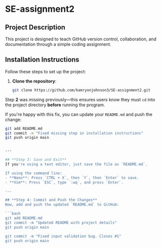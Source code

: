 # SE-assignment2
## Project Description
This project is designed to teach GitHub version control, collaboration, and documentation through a simple coding assignment.

## Installation Instructions
Follow these steps to set up the project:

1. **Clone the repository**:
   ```bash
   git clone https://github.com/kamryonjohnson3/SE-assignment2.git

Step **2** was missing previously—this ensures users know they must `cd` into the project directory **before** running the program.  

If you're happy with this fix, you can update your `README.md` and push the change:  
```bash
git add README.md
git commit -m "Fixed missing step in installation instructions"
git push origin main


---

## **Step 3: Save and Exit**
If you're using a text editor, just save the file as `README.md`.

If using the command line:
- **Nano**: Press `CTRL + X`, then `Y`, then `Enter` to save.
- **Vim**: Press `ESC`, type `:wq`, and press `Enter`.

---

## **Step 4: Commit and Push the Changes**
Now, add and push the updated `README.md` to GitHub:

```bash
git add README.md
git commit -m "Updated README with project details"
git push origin main

git commit -m "Fixed input validation bug. Closes #1"
git push origin main
